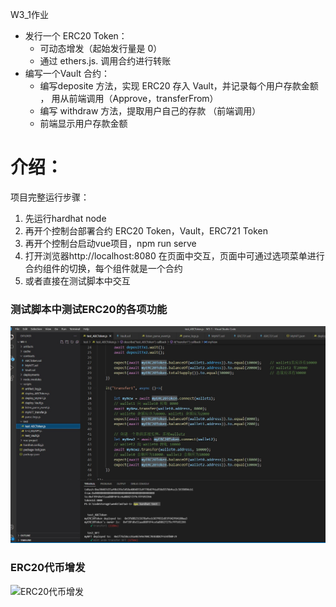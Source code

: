 W3_1作业
* 发⾏⼀个 ERC20 Token： 
  * 可动态增发（起始发⾏量是 0） 
  * 通过 ethers.js. 调⽤合约进⾏转账
* 编写⼀个Vault 合约：
  * 编写deposite ⽅法，实现 ERC20 存⼊ Vault，并记录每个⽤户存款⾦额 ， ⽤从前端调⽤（Approve，transferFrom） 
  * 编写 withdraw ⽅法，提取⽤户⾃⼰的存款 （前端调⽤）
  * 前端显示⽤户存款⾦额  

# 介绍：
项目完整运行步骤：
 1. 先运行hardhat node
 2. 再开个控制台部署合约 ERC20 Token，Vault，ERC721 Token
 3. 再开个控制台启动vue项目，npm run serve
 4. 打开浏览器http://localhost:8080 在页面中交互，页面中可通过选项菜单进行合约组件的切换，每个组件就是一个合约
 5. 或者直接在测试脚本中交互

### 测试脚本中测试ERC20的各项功能
![先本地测试ERC20](https://github.com/web3duck/learnblockchaintask/blob/main/W3/W3-1/imgs/ERC20-Token%E8%BD%AC%E8%B4%A6%E6%B5%8B%E8%AF%95.jpg)

### ERC20代币增发
![ERC20代币增发]()
